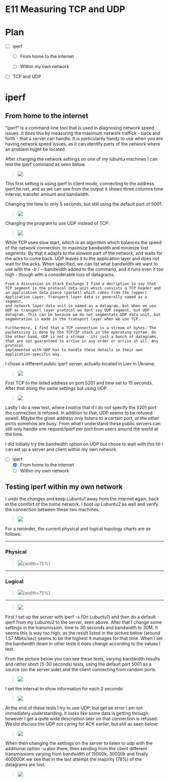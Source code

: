 # E11 Measuring TCP and UDP

# Plan

- [ ] iperf
	- [ ] From home to the internet
	- [ ] Within my own network


- [ ] TCP and UDP




# iperf

## From home to the internet

"iperf" is a command-line tool that is used in diagnosing network speed issues. It does this by measuring the maximum network traffick - back and forth - that a server can handle. It is particularily handy to use when you are having
network speed issues, as it can identify parts of the network where an problem might be located. 

After changing the network settings on one of my lubuntu machines I can test the iperf command as seen below.

>![](/documentation/E11/iperf1.png)

This first setting is using iperf in client mode, connecting to the address iperf.he.net,
and as we can see from the output it shows three columns time interval, transfer amount and bandwidth. 

Changing the time to only 5 seconds, but still using the default port of 5001:

>![](/documentation/E11/iperf4.png)

Changing the program to use UDP instead of TCP:

>![](/documentation/E11/iperf2.png)

While TCP uses slow start, which is an algorithm which balances the speed of the network connection, to maximize bandwidth and minimize lost segments. By that it adapts to the slowest part of the network, and waits for the acks to come back. UDP leaves it to the 
application layer and does not wait for the acks. When specified, we can list what bandwidth we want to use with the -b / --bandwidth added to the command, and it runs even if too high - though with a considerable loss of datagrams.

```
From a discussion on Stack Exchange I find a decription to say that TCP segment is the protocol data unit which consists a TCP header and an application data piece (packet) which comes from the (upper) Application Layer. Transport layer data is generally named as a segment, 
and network layer data unit is named as a datagram, but when we use UDP as transport layer protocol we dont say UDP segment, but UDP datagram. This can be because we do not segmentate UDP data unit, but segmentation is made in the transport layer when we use TCP. 

Furthermore, I find that a TCP connection is a stream of bytes. The packetizing is done by the TCP/IP stack in the operating system. On the other hand, UDP is not a stream - its just a bunch of datagrams, that are not guaranteed to arrive in any order or arrive at all. Any protocol
implemented with UDP has to handle these details in their own application-specific way.

```

I chose a different public iperf server, actually located in Liev in Ukraine:

>![](/documentation/E11/iperf5.png)

First TCP to the listed address on port 5201 and time set to 15 seconds. After that doing the same settings but using UDP.

>![](/documentation/E11/iperf5_1.png)

Lastly I do a new test, where I notice that if I do not specify the 5201 port the connection is refused. In addition to that, UDP seems to be refused aswell. Maybe the given address only listens to a certain port, or the other ports somehow are busy. 
From what I understand these public servers can still only handle one request/iperf per port from users around the world at the time. 

I did initially try the bandwidth option on UDP but chose to wait with this till I can set up a server and client within my own network. 

- [ ] iperf
	- [x] From home to the internet
	- [ ] Within my own network

## Testing iperf within my own network

I undo the changes and keep Lubuntu1 away from the internet again, back in the comfort of the home network. I boot up Lubuntu2 as well and verify the connection between these two machines. 

>![](/documentation/E11/ConnectionLub1and2.png)

For a reminder, the current physical and logical topology charts are as follows:

---
### Physical
>![](/documentation/E11/E11NetworkCharts-PhysicalTopology.png){width=75%}

---
### Logical
>![](/documentation/E11/E11NetworkCharts-LogicalTopology.png){width=75%}

---

>![](/documentation/E11/iperfLub1to2.png)

First I set up the server with iperf -s (On Lubuntu1) and then do a default iperf from my Lubuntu2 to the server, seen above. After that I change some settings in the transmission, time to 30 seconds and bandwidth to 30M. It seems this is way too high, as
the result listed in the picture below (around 1.57 Mbits/sec) seems to be the highest it manages for that time. When I set the bandwidth down in other tests it does change according to the values I test. 

From the picture below you can see these tests, varying bandwidth results and rather short (5-30 seconds) tests, using the default port 5001 as a source (on the server side) and the client connecting from random ports. 

>![](/documentation/E11/iperfLub1to2_2.png)

I set the interval to show information for each 2 seconds:

>![](/documentation/E11/iperfLub1to2_3.png)

At the end of these tests I try to use UDP, but get an error I am not immediately understanding. It looks like some data is getting through, however I get a quite wide description later on that connection is refused. We did discuss the UDP not caring for ACK earlier, but still as seen below:

>![](/documentation/E11/iperfLub1to2_4.png)

When then changing the settings on the server to listen to udp with the additional option -u also there, then sending from the client different transmissions varying from bandwidth of 15000k, 30000k and finally 400000K we see that in the last attempt the majority (78%) of the datagrams are lost. 

>![](/documentation/E11/iperfLub1to2_5.png)
